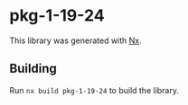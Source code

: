 # pkg-1-19-24

This library was generated with [Nx](https://nx.dev).

## Building

Run `nx build pkg-1-19-24` to build the library.
